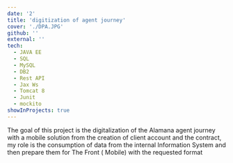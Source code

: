 ```yaml
---
date: '2'
title: 'digitization of agent journey'
cover: './DPA.JPG'
github: ''
external: ''
tech:
  - JAVA EE
  - SQL
  - MySQL
  - DB2
  - Rest API
  - Jax Ws
  - Tomcat 8
  - Junit 
  - mockito
showInProjects: true
---
```

The goal of this project is the digitalization of the Alamana agent journey with a mobile solution from the creation of client account and the contract, my role is the consumption of data from the internal Information System and then prepare them for The Front ( Mobile) with the requested format
